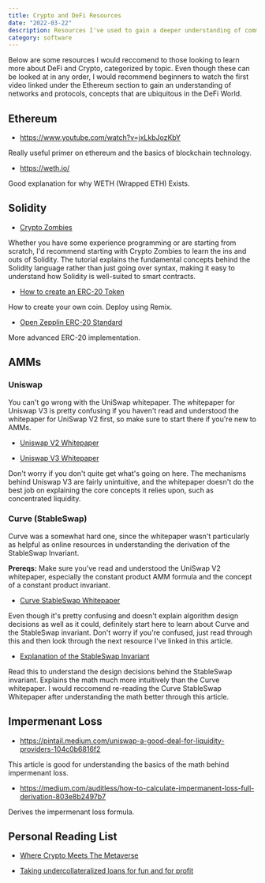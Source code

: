 ```yaml
---
title: Crypto and DeFi Resources
date: "2022-03-22"
description: Resources I've used to gain a deeper understanding of common DeFi tools and technologies.
category: software
---
```


Below are some resources I would reccomend to those looking to learn more about DeFi and Crypto, categorized by topic. Even though these can be looked at in any order, I would recommend beginners to watch the first video linked under the Ethereum section to gain an understanding of networks and protocols, concepts that are ubiquitous in the DeFi World.

## Ethereum

- https://www.youtube.com/watch?v=jxLkbJozKbY

Really useful primer on ethereum and the basics of blockchain technology.

- https://weth.io/

Good explanation for why WETH (Wrapped ETH) Exists.

## Solidity

- [Crypto Zombies](https://cryptozombies.io/)

Whether you have some experience programming or are starting from scratch, I'd recommend starting with Crypto Zombies to learn the ins and outs of Solidity. The tutorial explains the fundamental concepts behind the Solidity language rather than just going over syntax, making it easy to understand how Solidity is well-suited to smart contracts.

- [How to create an ERC-20 Token](https://ethereum.org/en/developers/tutorials/understand-the-erc-20-token-smart-contract/)

How to create your own coin. Deploy using Remix.

- [Open Zepplin ERC-20 Standard](https://github.com/OpenZeppelin/openzeppelin-contracts/tree/master/contracts/token/ERC20)

More advanced ERC-20 implementation.

## AMMs

### Uniswap

You can't go wrong with the UniSwap whitepaper. The whitepaper for Uniswap V3 is pretty confusing if you haven't read and understood the whitepaper for UniSwap V2 first, so make sure to start there if you're new to AMMs.

- [Uniswap V2 Whitepaper](https://uniswap.org/whitepaper.pdf)

- [Uniswap V3 Whitepaper](https://uniswap.org/whitepaper-v3.pdf)

Don't worry if you don't quite get what's going on here. The mechanisms behind Uniswap V3 are fairly unintuitive, and the whitepaper doesn't do the best job on explaining the core concepts it relies upon, such as concentrated liquidity.

### Curve (StableSwap)

Curve was a somewhat hard one, since the whitepaper wasn't particularly as helpful as online resources in understanding the derivation of the StableSwap Invariant.

**Prereqs:** Make sure you've read and understood the UniSwap V2 whitepaper, especially the constant product AMM formula and the concept of a constant product invariant.

- [Curve StableSwap Whitepaper](https://curve.fi/files/stableswap-paper.pdf)

Even though it's pretty confusing and doesn't explain algorithm design decisions as well as it could, definitely start here to learn about Curve and the StableSwap invariant. Don't worry if you're confused, just read through this and then look through the next resource I've linked in this article.

- [Explanation of the StableSwap Invariant](https://miguelmota.com/blog/understanding-stableswap-curve/)

Read this to understand the design decisions behind the StableSwap invariant. Explains the math much more intuitively than the Curve whitepaper. I would reccomend re-reading the Curve StableSwap Whitepaper after understanding the math better through this article.

## Impermenant Loss

- https://pintail.medium.com/uniswap-a-good-deal-for-liquidity-providers-104c0b6816f2

This article is good for understanding the basics of the math behind impermenant loss.

- https://medium.com/auditless/how-to-calculate-impermanent-loss-full-derivation-803e8b2497b7

Derives the impermenant loss formula.

## Personal Reading List

- [Where Crypto Meets The Metaverse](https://metaversed.net/into-the-void)

- [Taking undercollateralized loans for fun and for profit](https://samczsun.com/taking-undercollateralized-loans-for-fun-and-for-profit/)
